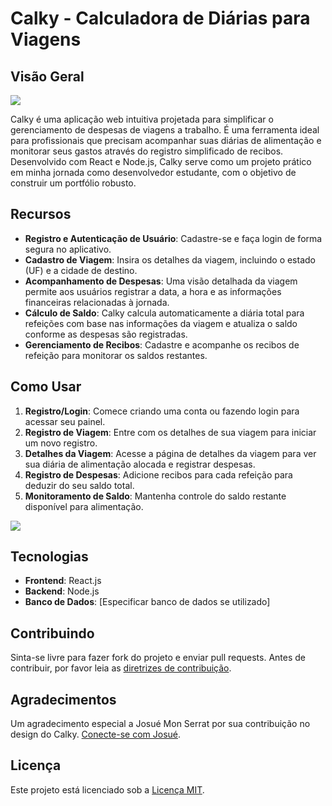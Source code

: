 
# Calky - Calculadora de Diárias para Viagens

## Visão Geral

![](./src/assets/Arte01.png)

Calky é uma aplicação web intuitiva projetada para simplificar o gerenciamento de despesas de viagens a trabalho. É uma ferramenta ideal para profissionais que precisam acompanhar suas diárias de alimentação e monitorar seus gastos através do registro simplificado de recibos. Desenvolvido com React e Node.js, Calky serve como um projeto prático em minha jornada como desenvolvedor estudante, com o objetivo de construir um portfólio robusto.

## Recursos

- **Registro e Autenticação de Usuário**: Cadastre-se e faça login de forma segura no aplicativo.
- **Cadastro de Viagem**: Insira os detalhes da viagem, incluindo o estado (UF) e a cidade de destino.
- **Acompanhamento de Despesas**: Uma visão detalhada da viagem permite aos usuários registrar a data, a hora e as informações financeiras relacionadas à jornada.
- **Cálculo de Saldo**: Calky calcula automaticamente a diária total para refeições com base nas informações da viagem e atualiza o saldo conforme as despesas são registradas.
- **Gerenciamento de Recibos**: Cadastre e acompanhe os recibos de refeição para monitorar os saldos restantes.

## Como Usar

1. **Registro/Login**: Comece criando uma conta ou fazendo login para acessar seu painel.
2. **Registro de Viagem**: Entre com os detalhes de sua viagem para iniciar um novo registro.
3. **Detalhes da Viagem**: Acesse a página de detalhes da viagem para ver sua diária de alimentação alocada e registrar despesas.
4. **Registro de Despesas**: Adicione recibos para cada refeição para deduzir do seu saldo total.
5. **Monitoramento de Saldo**: Mantenha controle do saldo restante disponível para alimentação.


![](./src/assets/Arte02.png)

## Tecnologias

- **Frontend**: React.js
- **Backend**: Node.js
- **Banco de Dados**: [Especificar banco de dados se utilizado]

## Contribuindo

Sinta-se livre para fazer fork do projeto e enviar pull requests. Antes de contribuir, por favor leia as [diretrizes de contribuição](link-para-diretrizes-de-contribuição).

## Agradecimentos

Um agradecimento especial a Josué Mon Serrat por sua contribuição no design do Calky. [Conecte-se com Josué](https://www.behance.net/jhosuemonsfc78).

## Licença

Este projeto está licenciado sob a [Licença MIT](link-para-licença).

